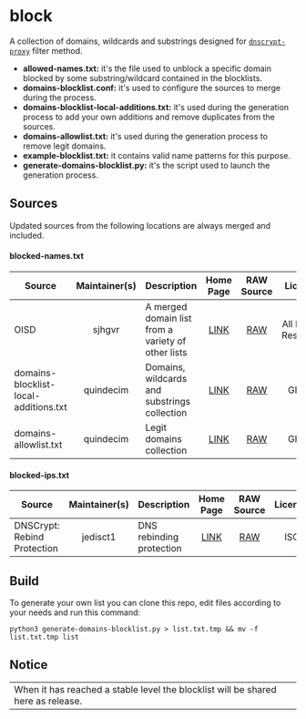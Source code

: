 # block

A collection of domains, wildcards and substrings designed for [`dnscrypt-proxy`](https://github.com/DNSCrypt/dnscrypt-proxy) filter method.

- __allowed-names.txt:__ it's the file used to unblock a specific domain blocked by some substring/wildcard contained in the blocklists.
- __domains-blocklist.conf:__ it's used to configure the sources to merge during the process.
- __domains-blocklist-local-additions.txt:__ it's used during the generation process to add your own additions and remove duplicates from the sources.
- __domains-allowlist.txt:__ it's used during the generation process to remove legit domains.
- __example-blocklist.txt:__ it contains valid name patterns for this purpose.
- __generate-domains-blocklist.py:__ it's the script used to launch the generation process.

## Sources

Updated sources from the following locations are always merged and included.

#### blocked-names.txt

| Source | Maintainer(s) | Description | Home Page | RAW Source | License |
|--------|:-------------:|-------------|:---------:|:----------:|:-------:|
OISD | sjhgvr | A merged domain list from a variety of other lists  | [LINK](https://oisd.nl/) | [RAW](https://dbl.oisd.nl/) | All Rights Reserved |
 domains-blocklist-local-additions.txt | quindecim | Domains, wildcards and substrings collection | [LINK](https://git.nixnet.services/quindecim/block) | [RAW](https://git.nixnet.services/quindecim/block/raw/branch/master/config/domains-blocklist-local-additions.txt) | GPLv3 |
 domains-allowlist.txt | quindecim | Legit domains collection | [LINK](https://git.nixnet.services/quindecim/block) | [RAW](https://git.nixnet.services/quindecim/block/raw/branch/master/config/domains-allowlist.txt) | GPLv3 |

#### blocked-ips.txt

| Source | Maintainer(s) | Description | Home Page | RAW Source | License |
|--------|:-------------:|-------------|:---------:|:----------:|:-------:|
DNSCrypt: Rebind Protection | jedisct1 | DNS rebinding protection | [LINK](https://en.wikipedia.org/wiki/DNS_rebinding) | [RAW](https://github.com/DNSCrypt/dnscrypt-proxy/wiki/Filters#dns-rebinding-protection) | ISC |

## Build

To generate your own list you can clone this repo, edit files according to your needs and run this command:
```
python3 generate-domains-blocklist.py > list.txt.tmp && mv -f list.txt.tmp list
```

## Notice

<table>
<tr>
<td>
When it has reached a stable level the blocklist will be shared here as release.
</td>
</tr>
</table>
